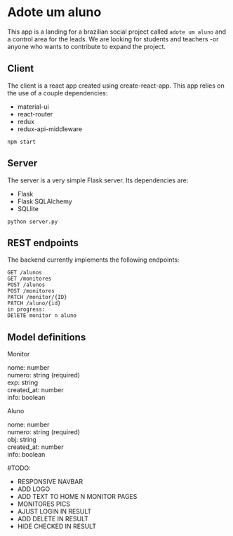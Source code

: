 # Adote um aluno

This app is a landing for a brazilian social project called ```adote um aluno``` and a control area for the leads. We are looking for students and teachers -or anyone who wants to contribute to expand the project.
## Client

The client is a react app created using create-react-app. This app relies on the use of a couple dependencies:

- material-ui
- react-router
- redux
- redux-api-middleware

```npm start```

## Server

The server is a very simple Flask server. Its dependencies are:

- Flask
- Flask SQLAlchemy
- SQLlite

```activate venv
python server.py
```

## REST endpoints

The backend currently implements the following endpoints:
```
GET /alunos
GET /monitores
POST /alunos
POST /monitores
PATCH /monitor/{ID}
PATCH /aluno/{id}
in progress:
DElETE monitor n aluno
```

## Model definitions
Monitor

nome: number  
numero: string (required)  
exp: string  
created_at: number  
info: boolean

Aluno

nome: number  
numero: string (required)  
obj: string  
created_at: number  
info: boolean


#TODO:
- RESPONSIVE NAVBAR
- ADD LOGO
- ADD TEXT TO HOME N MONITOR PAGES
- MONITORES PICS
- AJUST LOGIN IN RESULT
- ADD DELETE IN RESULT
- HIDE CHECKED IN RESULT
